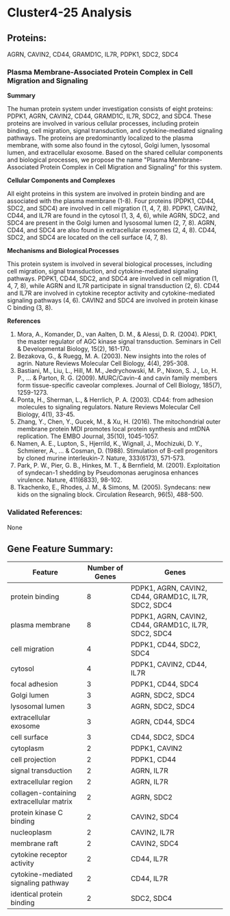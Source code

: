 # Cluster4-25 Analysis

## Proteins: 

AGRN, CAVIN2, CD44, GRAMD1C, IL7R, PDPK1, SDC2, SDC4

### Plasma Membrane-Associated Protein Complex in Cell Migration and Signaling

**Summary**

The human protein system under investigation consists of eight proteins: PDPK1, AGRN, CAVIN2, CD44, GRAMD1C, IL7R, SDC2, and SDC4. These proteins are involved in various cellular processes, including protein binding, cell migration, signal transduction, and cytokine-mediated signaling pathways. The proteins are predominantly localized to the plasma membrane, with some also found in the cytosol, Golgi lumen, lysosomal lumen, and extracellular exosome. Based on the shared cellular components and biological processes, we propose the name "Plasma Membrane-Associated Protein Complex in Cell Migration and Signaling" for this system.

**Cellular Components and Complexes**

All eight proteins in this system are involved in protein binding and are associated with the plasma membrane (1-8). Four proteins (PDPK1, CD44, SDC2, and SDC4) are involved in cell migration (1, 4, 7, 8). PDPK1, CAVIN2, CD44, and IL7R are found in the cytosol (1, 3, 4, 6), while AGRN, SDC2, and SDC4 are present in the Golgi lumen and lysosomal lumen (2, 7, 8). AGRN, CD44, and SDC4 are also found in extracellular exosomes (2, 4, 8). CD44, SDC2, and SDC4 are located on the cell surface (4, 7, 8).

**Mechanisms and Biological Processes**

This protein system is involved in several biological processes, including cell migration, signal transduction, and cytokine-mediated signaling pathways. PDPK1, CD44, SDC2, and SDC4 are involved in cell migration (1, 4, 7, 8), while AGRN and IL7R participate in signal transduction (2, 6). CD44 and IL7R are involved in cytokine receptor activity and cytokine-mediated signaling pathways (4, 6). CAVIN2 and SDC4 are involved in protein kinase C binding (3, 8).

**References**

1. Mora, A., Komander, D., van Aalten, D. M., & Alessi, D. R. (2004). PDK1, the master regulator of AGC kinase signal transduction. Seminars in Cell & Developmental Biology, 15(2), 161-170.
2. Bezakova, G., & Ruegg, M. A. (2003). New insights into the roles of agrin. Nature Reviews Molecular Cell Biology, 4(4), 295-308.
3. Bastiani, M., Liu, L., Hill, M. M., Jedrychowski, M. P., Nixon, S. J., Lo, H. P., ... & Parton, R. G. (2009). MURC/Cavin-4 and cavin family members form tissue-specific caveolar complexes. Journal of Cell Biology, 185(7), 1259-1273.
4. Ponta, H., Sherman, L., & Herrlich, P. A. (2003). CD44: from adhesion molecules to signaling regulators. Nature Reviews Molecular Cell Biology, 4(1), 33-45.
5. Zhang, Y., Chen, Y., Gucek, M., & Xu, H. (2016). The mitochondrial outer membrane protein MDI promotes local protein synthesis and mtDNA replication. The EMBO Journal, 35(10), 1045-1057.
6. Namen, A. E., Lupton, S., Hjerrild, K., Wignall, J., Mochizuki, D. Y., Schmierer, A., ... & Cosman, D. (1988). Stimulation of B-cell progenitors by cloned murine interleukin-7. Nature, 333(6173), 571-573.
7. Park, P. W., Pier, G. B., Hinkes, M. T., & Bernfield, M. (2001). Exploitation of syndecan-1 shedding by Pseudomonas aeruginosa enhances virulence. Nature, 411(6833), 98-102.
8. Tkachenko, E., Rhodes, J. M., & Simons, M. (2005). Syndecans: new kids on the signaling block. Circulation Research, 96(5), 488-500.

### Validated References: 

None





## Gene Feature Summary: 

| Feature | Number of Genes | Genes |
| --- | --- | --- |
| protein binding | 8 | PDPK1, AGRN, CAVIN2, CD44, GRAMD1C, IL7R, SDC2, SDC4 |
| plasma membrane | 8 | PDPK1, AGRN, CAVIN2, CD44, GRAMD1C, IL7R, SDC2, SDC4 |
| cell migration | 4 | PDPK1, CD44, SDC2, SDC4 |
| cytosol | 4 | PDPK1, CAVIN2, CD44, IL7R |
| focal adhesion | 3 | PDPK1, CD44, SDC4 |
| Golgi lumen | 3 | AGRN, SDC2, SDC4 |
| lysosomal lumen | 3 | AGRN, SDC2, SDC4 |
| extracellular exosome | 3 | AGRN, CD44, SDC4 |
| cell surface | 3 | CD44, SDC2, SDC4 |
| cytoplasm | 2 | PDPK1, CAVIN2 |
| cell projection | 2 | PDPK1, CD44 |
| signal transduction | 2 | AGRN, IL7R |
| extracellular region | 2 | AGRN, IL7R |
| collagen-containing extracellular matrix | 2 | AGRN, SDC2 |
| protein kinase C binding | 2 | CAVIN2, SDC4 |
| nucleoplasm | 2 | CAVIN2, IL7R |
| membrane raft | 2 | CAVIN2, SDC4 |
| cytokine receptor activity | 2 | CD44, IL7R |
| cytokine-mediated signaling pathway | 2 | CD44, IL7R |
| identical protein binding | 2 | SDC2, SDC4 |

